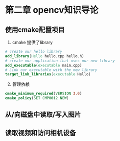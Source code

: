 # 第二章 opencv知识导论

## 使用cmake配置项目

1. cmake 提供了library

```cmake
# create our hello library
add_library(Hello hello.cpp hello.h)
# create our application that uses our new library
add_executable(executable main.cpp)
# Link our executable with the new library
target_link_libraries(executable Hello)
```

2.  管理依赖

   ```cmake
   cmake_minimum_required(VERSION 3.0)
   cmake_policy(SET CMP0012 NEW)
   
   ```

   



## 从/向磁盘中读取/写入图片

## 读取视频和访问相机设备

